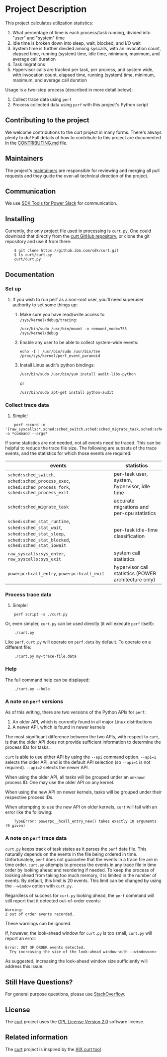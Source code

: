 # Project Description
This project calculates utilization statistics:
1. What percentage of time is each process/task running, divided into "user" and "system" time
1. Idle time is broken down into sleep, wait, blocked, and I/O wait
1. System time is further divided among syscalls, with an invocation count, elapsed time, running (system) time, idle time, minimum, maximum, and average call duration
1. Task migrations
1. Hypervisor calls are tracked per task, per process, and system wide, with invocation count, elapsed time, running (system) time, minimum, maximum, and average call duration

Usage is a two-step process (described in more detail below):
1. Collect trace data using `perf`
1. Process collected data using `perf` with this project's Python script

## Contributing to the project
We welcome contributions to the curt project in many forms. There's always plenty to do! Full details of how to contribute to this project are documented in the [CONTRIBUTING.md](CONTRIBUTING.md) file.

## Maintainers
The project's [maintainers](MAINTAINERS.txt) are responsible for reviewing and merging all pull requests and they guide the over-all technical direction of the project.

## Communication <a name="communication"></a>
We use [SDK Tools for Power Slack](https://toolsforpower.slack.com/) for communication.

## Installing
Currently, the only project file used in processing is `curt.py`.  One could download that directly from the [curt GitHub repository](https://github.ibm.com/sdk/curt), or clone the git repository and use it from there:
```
    $ git clone https://github.ibm.com/sdk/curt.git
    $ ls curt/curt.py
    curt/curt.py
```

## Documentation

### Set up

1. If you wish to run perf as a non-root user, you'll need superuser authority to set some things up:

   1. Make sure you have read/write access to `/sys/kernel/debug/tracing`:
      ```
      /usr/bin/sudo /usr/bin/mount -o remount,mode=755 /sys/kernel/debug
      ```

   1. Enable any user to be able to collect system-wide events:
      ```
      echo -1 | /usr/bin/sudo /usr/bin/tee /proc/sys/kernel/perf_event_paranoid
      ```

   1. Install Linux audit's python bindings:
      ```
      /usr/bin/sudo /usr/bin/yum install audit-libs-python
      ```
      or
      ```
      /usr/bin/sudo apt-get install python-audit
      ```

### Collect trace data

1. Simple!
```
    perf record -e '{raw_syscalls:*,sched:sched_switch,sched:sched_migrate_task,sched:sched_process_exec,sched:sched_process_fork,sched:sched_process_exit,sched:sched_stat_runtime,sched:sched_stat_wait,sched:sched_stat_sleep,sched:sched_stat_blocked,sched:sched_stat_iowait,powerpc:hcall_entry,powerpc:hcall_exit}' -a *command --args*
```

If some statistics are not needed, not all events need be traced.  This can be helpful to reduce the trace file size.  The following are subsets of the trace events, and the statistics for which those events are required:

| events | statistics |
| --- | --- |
| `sched:sched_switch`, `sched:sched_process_exec`, `sched:sched_process_fork`, `sched:sched_process_exit` | per-task user, system, hypervisor, idle time |
| `sched:sched_migrate_task` | accurate migrations and per-cpu statistics |
| `sched:sched_stat_runtime`, `sched:sched_stat_wait`, `sched:sched_stat_sleep`, `sched:sched_stat_blocked`, `sched:sched_stat_iowait` | per-task idle-time classification |
| `raw_syscalls:sys_enter`, `raw_syscalls:sys_exit` | system call statistics |
| `powerpc:hcall_entry`, `powerpc:hcall_exit` | hypervisor call statistics (POWER architecture only) |

### Process trace data

1. Simple!
```
    perf script -s ./curt.py
```

Or, even simpler, `curt.py` can be used directly (it will execute `perf` itself):
```
    ./curt.py
```

Like `perf`, `curt.py` will operate on `perf.data` by default.  To operate on a different file:
```
    ./curt.py my-trace-file.data
```

### Help

The full command help can be displayed:
```
    ./curt.py --help
```

### A note on `perf` versions

As of this writing, there are two versions of the Python APIs for `perf`:
1. An older API, which is currently found in all major Linux distributions
2. A newer API, which is found in newer kernels

The most significant difference between the two APIs, with respect to `curt`, is that the older API does not provide sufficient information to determine the process IDs for tasks.

`curt` is able to use either API by using the `--api` command option.  `--api=1` selects the older API, and is the default API selection (so `--api=1` is not required).  `--api=2` selects the newer API.

When using the older API, all tasks will be grouped under an `unknown` process ID.  One may use the older API on any kernel.

When using the new API on newer kernels, tasks will be grouped under their respective process IDs.

When attempting to use the new API on older kernels, `curt` will fail with an error like the following:
```
    TypeError: powerpc__hcall_entry_new() takes exactly 10 arguments (9 given)
```

### A note on `perf` trace data

`curt.py` keeps track of task states as it parses the `perf` data file.  This naturally depends on the events in the file being ordered in time.  Unfortunately, `perf` does not guarantee that the events in a trace file are in time order.  `curt.py` attempts to process the events in any trace file in time order by looking ahead and reordering if needed.  To keep the process of looking ahead from taking too much memory, it is limited in the number of events.  By default, this limit is 20 events.  This limit can be changed by using the `--window` option with `curt.py`.

Regardless of success for `curt.py` looking ahead, the `perf` command will still report that it detected out-of-order events:
```
Warning:
2 out of order events recorded.
```
These warnings can be ignored.

If, however, the look-ahead window for `curt.py` is too small, `curt.py` will report an error:
```
Error: OUT OF ORDER events detected.
  Try increasing the size of the look-ahead window with --window=<n>
```
As suggested, increasing the look-ahead window size sufficiently will address this issue.

## Still Have Questions?
For general purpose questions, please use [StackOverflow](http://stackoverflow.com/questions/tagged/toolsforpower).

## License <a name="license"></a>
The [curt](https://github.ibm.com/sdk/curt) project uses the [GPL License Version 2.0](LICENSE) software license.

## Related information
The [curt](https://github.ibm.com/sdk/curt) project is inspired by the [AIX curt tool](https://www.ibm.com/support/knowledgecenter/en/ssw_aix_72/com.ibm.aix.prftools/idprftools_cpu.htm)
